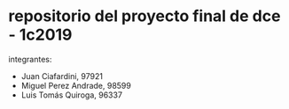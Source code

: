 # repositorio del proyecto final de dce - 1c2019

integrantes:

- Juan Ciafardini, 97921
- Miguel Perez Andrade, 98599
- Luis Tomás Quiroga, 96337
